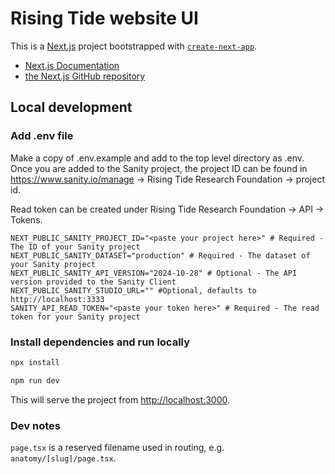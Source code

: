 # Rising Tide website UI

This is a [Next.js](https://nextjs.org) project bootstrapped with [`create-next-app`](https://nextjs.org/docs/app/api-reference/cli/create-next-app).

- [Next.js Documentation](https://nextjs.org/docs)
- [the Next.js GitHub repository](https://github.com/vercel/next.js)

## Local development

### Add .env file
Make a copy of .env.example and add to the top level directory as .env. Once you are added to the Sanity project, the project ID can be found in https://www.sanity.io/manage → Rising Tide Research Foundation → project id.

Read token can be created under Rising Tide Research Foundation → API → Tokens.

```
NEXT_PUBLIC_SANITY_PROJECT_ID="<paste your project here>" # Required - The ID of your Sanity project
NEXT_PUBLIC_SANITY_DATASET="production" # Required - The dataset of your Sanity project
NEXT_PUBLIC_SANITY_API_VERSION="2024-10-28" # Optional - The API version provided to the Sanity Client
NEXT_PUBLIC_SANITY_STUDIO_URL="" #Optional, defaults to http://localhost:3333
SANITY_API_READ_TOKEN="<paste your token here>" # Required - The read token for your Sanity project
```

### Install dependencies and run locally
```bash
npx install
```

```bash
npm run dev
```

This will serve the project from [http://localhost:3000](http://localhost:3000).

### Dev notes
`page.tsx` is a reserved filename used in routing, e.g. `anatomy/[slug]/page.tsx`.
